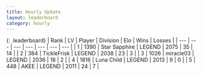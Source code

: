 ```yaml
---
title: Hourly Update
layout: leaderboard
category: hourly
---
```


{: .leaderboard}
| Rank | LV | Player | Division | Elo | Wins | Losses |
| --- | --- | --- | --- | --- | --- | --- |
| <span data-change="0">1</span> | 1390 | <span title="ID: 315148">Star Sapphire</span> | LEGEND | <span data-change="0">2075</span> | <span data-change="0">35</span> | <span data-change="0">14</span> |
| <span data-change="1">2</span> | 384 | <span title="ID: 512212">TickleFrisk</span> | LEGEND | <span data-change="12">2038</span> | <span data-change="2">23</span> | <span data-change="0">3</span> |
| <span data-change="-1">3</span> | 1026 | <span title="ID: 416373">miracle03</span> | LEGEND | <span data-change="0">2036</span> | <span data-change="0">18</span> | <span data-change="0">2</span> |
| <span data-change="0">4</span> | 1816 | <span title="ID: 164871">Luna Child</span> | LEGEND | <span data-change="0">2013</span> | <span data-change="0">9</span> | <span data-change="0">0</span> |
| <span data-change="0">5</span> | 448 | <span title="ID: 455100">AKEE</span> | LEGEND | <span data-change="0">2011</span> | <span data-change="0">24</span> | <span data-change="0">7</span> |